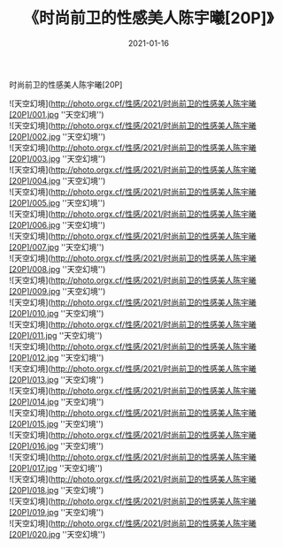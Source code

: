 ﻿---
layout: post
title: 《时尚前卫的性感美人陈宇曦[20P]》
date: 2021-01-16
img: http://photo.orgx.cf/性感/2021/时尚前卫的性感美人陈宇曦[20P]/000.jpg
tags: [美女,性感,泳衣]
---

时尚前卫的性感美人陈宇曦[20P]



![天空幻境](http://photo.orgx.cf/性感/2021/时尚前卫的性感美人陈宇曦[20P]/001.jpg ''天空幻境'')<br>
![天空幻境](http://photo.orgx.cf/性感/2021/时尚前卫的性感美人陈宇曦[20P]/002.jpg ''天空幻境'')<br>
![天空幻境](http://photo.orgx.cf/性感/2021/时尚前卫的性感美人陈宇曦[20P]/003.jpg ''天空幻境'')<br>
![天空幻境](http://photo.orgx.cf/性感/2021/时尚前卫的性感美人陈宇曦[20P]/004.jpg ''天空幻境'')<br>
![天空幻境](http://photo.orgx.cf/性感/2021/时尚前卫的性感美人陈宇曦[20P]/005.jpg ''天空幻境'')<br>
![天空幻境](http://photo.orgx.cf/性感/2021/时尚前卫的性感美人陈宇曦[20P]/006.jpg ''天空幻境'')<br>
![天空幻境](http://photo.orgx.cf/性感/2021/时尚前卫的性感美人陈宇曦[20P]/007.jpg ''天空幻境'')<br>
![天空幻境](http://photo.orgx.cf/性感/2021/时尚前卫的性感美人陈宇曦[20P]/008.jpg ''天空幻境'')<br>
![天空幻境](http://photo.orgx.cf/性感/2021/时尚前卫的性感美人陈宇曦[20P]/009.jpg ''天空幻境'')<br>
![天空幻境](http://photo.orgx.cf/性感/2021/时尚前卫的性感美人陈宇曦[20P]/010.jpg ''天空幻境'')<br>
![天空幻境](http://photo.orgx.cf/性感/2021/时尚前卫的性感美人陈宇曦[20P]/011.jpg ''天空幻境'')<br>
![天空幻境](http://photo.orgx.cf/性感/2021/时尚前卫的性感美人陈宇曦[20P]/012.jpg ''天空幻境'')<br>
![天空幻境](http://photo.orgx.cf/性感/2021/时尚前卫的性感美人陈宇曦[20P]/013.jpg ''天空幻境'')<br>
![天空幻境](http://photo.orgx.cf/性感/2021/时尚前卫的性感美人陈宇曦[20P]/014.jpg ''天空幻境'')<br>
![天空幻境](http://photo.orgx.cf/性感/2021/时尚前卫的性感美人陈宇曦[20P]/015.jpg ''天空幻境'')<br>
![天空幻境](http://photo.orgx.cf/性感/2021/时尚前卫的性感美人陈宇曦[20P]/016.jpg ''天空幻境'')<br>
![天空幻境](http://photo.orgx.cf/性感/2021/时尚前卫的性感美人陈宇曦[20P]/017.jpg ''天空幻境'')<br>
![天空幻境](http://photo.orgx.cf/性感/2021/时尚前卫的性感美人陈宇曦[20P]/018.jpg ''天空幻境'')<br>
![天空幻境](http://photo.orgx.cf/性感/2021/时尚前卫的性感美人陈宇曦[20P]/019.jpg ''天空幻境'')<br>
![天空幻境](http://photo.orgx.cf/性感/2021/时尚前卫的性感美人陈宇曦[20P]/020.jpg ''天空幻境'')<br>